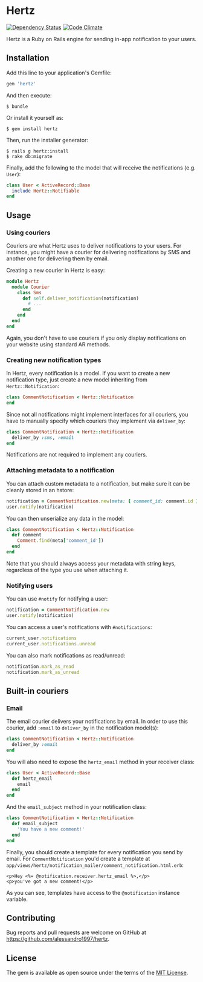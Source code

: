 # Hertz

[![Dependency Status](https://gemnasium.com/badges/github.com/alessandro1997/hertz.svg)](https://gemnasium.com/github.com/alessandro1997/hertz)
[![Code Climate](https://codeclimate.com/github/alessandro1997/hertz/badges/gpa.svg)](https://codeclimate.com/github/alessandro1997/hertz)

Hertz is a Ruby on Rails engine for sending in-app notification to your users.

## Installation

Add this line to your application's Gemfile:

```ruby
gem 'hertz'
```

And then execute:

```console
$ bundle
```

Or install it yourself as:

```console
$ gem install hertz
```

Then, run the installer generator:

```console
$ rails g hertz:install
$ rake db:migrate
```

Finally, add the following to the model that will receive the notifications
(e.g. `User`):

```ruby
class User < ActiveRecord::Base
  include Hertz::Notifiable
end
```

## Usage

### Using couriers

Couriers are what Hertz uses to deliver notifications to your users. For
instance, you might have a courier for delivering notifications by SMS and
another one for delivering them by email.

Creating a new courier in Hertz is easy:

```ruby
module Hertz
  module Courier
    class Sms
      def self.deliver_notification(notification)
        # ...
      end
    end
  end
end
```

Again, you don't have to use couriers if you only display notifications on your
website using standard AR methods.

### Creating new notification types

In Hertz, every notification is a model. If you want to create a new
notification type, just create a new model inheriting from
`Hertz::Notification`:

```ruby
class CommentNotification < Hertz::Notification
end
```
Since not all notifications might implement interfaces for all couriers, you
have to manually specify which couriers they implement via `deliver_by`:

```ruby
class CommentNotification < Hertz::Notification
  deliver_by :sms, :email
end
```

Notifications are not required to implement any couriers.

### Attaching metadata to a notification

You can attach custom metadata to a notification, but make sure it can be
cleanly stored in an hstore:

```ruby
notification = CommentNotification.new(meta: { comment_id: comment.id })
user.notify(notification)
```

You can then unserialize any data in the model:

```ruby
class CommentNotification < Hertz::Notification
  def comment
    Comment.find(meta['comment_id'])
  end
end
```

Note that you should always access your metadata with string keys, regardless of
the type you use when attaching it.

### Notifying users

You can use `#notify` for notifying a user:

```ruby
notification = CommentNotification.new
user.notify(notification)
```

You can access a user's notifications with `#notifications`:

```ruby
current_user.notifications
current_user.notifications.unread
```

You can also mark notifications as read/unread:

```ruby
notification.mark_as_read
notification.mark_as_unread
```

## Built-in couriers

### Email

The email courier delivers your notifications by email. In order to use this
courier, add `:email` to `deliver_by` in the notification model(s):

```ruby
class CommentNotification < Hertz::Notification
  deliver_by :email
end
```

You will also need to expose the `hertz_email` method in your receiver class:

```ruby
class User < ActiveRecord::Base
  def hertz_email
    email
  end
end
```

And the `email_subject` method in your notification class:

```ruby
class CommentNotification < Hertz::Notification
  def email_subject
    'You have a new comment!'
  end
end
```

Finally, you should create a template for every notification you send by email.
For `CommentNotification` you'd create a template at
`app/views/hertz/notification_mailer/comment_notification.html.erb`:

```erb
<p>Hey <%= @notification.receiver.hertz_email %>,</p>
<p>you've got a new comment!</p>
```

As you can see, templates have access to the `@notification` instance variable.

## Contributing

Bug reports and pull requests are welcome on GitHub at
https://github.com/alessandro1997/hertz.

## License

The gem is available as open source under the terms of the
[MIT License](http://opensource.org/licenses/MIT).
